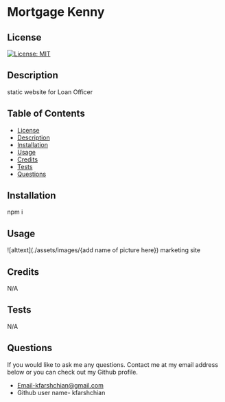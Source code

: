 # Mortgage Kenny

  ## License
  [![License: MIT](https://img.shields.io/badge/License-MIT-yellow.svg)](https://opensource.org/licenses/MIT)

  ## Description
  static website for Loan Officer

  ## Table of Contents
  - [License](#License)
  - [Description](#Description)
  - [Installation](#installation)
  - [Usage](#Usage)
  - [Credits](#credits)
  - [Tests](#Tests)
  - [Questions](#Questions)
  
  ## Installation
  npm i

  ## Usage
  ![alttext](./assets/images/{add name of picture here})
  marketing site
  
  ## Credits
  N/A

  ## Tests
  N/A

  ## Questions
  If you would like to ask me any questions. Contact me at my email address below or you can check out my Github profile.
  - Email-kfarshchian@gmail.com
  - Github user name- kfarshchian
  
  
